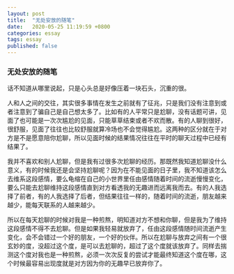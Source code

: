 ```yaml
---
layout: post
title:  "无处安放的随笔"
date:   2020-05-25 11:19:59 +0800
categories: essay
tags: essay
published: false
---
```



### 无处安放的随笔

话不知道从哪里说起，只是心头总是好像压着一块石头，沉重的很。

人和人之间的交往，其实很多事情在发生之前就有了征兆，只是我们没有注意到或者注意到了骗自己是自己想太多了。比如有的人平常只是尬聊，没有话题可讲，见面了也可能是一次次尴尬的见面，只能草草结束或者不欢而散。有的人聊到很好，很舒服，见面了往往也比较舒服就算冷场也不会觉得尴尬。这两种的区分就在于对方是不是愿意陪你尬聊，所以见面时候的结果情况往往在平时的聊天过程中已经有结果了。

我并不喜欢和别人尬聊，但是我有过很多次尬聊的经历。那既然我知道尬聊没什么意义，有的时候我还是会坚持尬聊呢？因为在不能见面的日子里，我不知道该怎么去维系这段感情，要么龟缩在自己的小世界里任由感情随着时间的流逝慢慢变化，要么只能去尬聊维持这段感情直到对方看透我的无趣进而远离我而去。有的人我选择了前者，有的人我选择了后者，但结果往往一样的，随着时间的流逝，朋友越来越少，能每天联系的人越来越少。

所以在每天尬聊的时候对我是一种煎熬，明知道对方不想和你聊，但是我为了维持这段感情不得不去尬聊。但是如果我轻易就放弃了，任由这段感情随时间流逝产生变化，会不会错过一个好的朋友，一个好的伙伴。所以在尬聊与放弃之间有一个很玄妙的度，没超过这个度，是可以去尬聊的，超过了这个度就该放弃了。同样去揣测这个度对我也是一种煎熬，必须一次次反复的尝试才能最终知道这个度在哪，这个时候最容易出现度就是对方因为你的无趣早已放弃你了。

